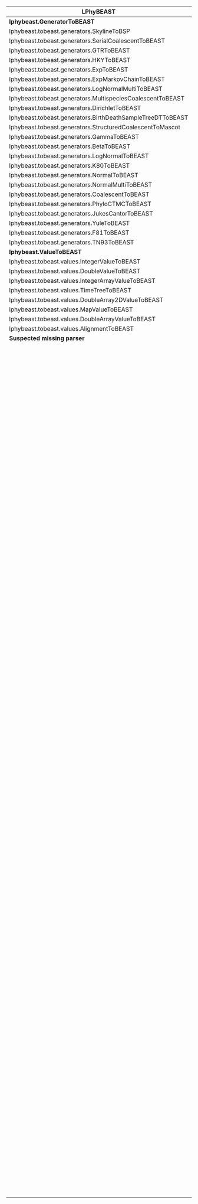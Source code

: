 | LPhyBEAST | LPhy | BEAST 2 |
| ------- | ------- | ------- |
| **lphybeast.GeneratorToBEAST** |  |  |
| lphybeast.tobeast.generators.SkylineToBSP | lphy.evolution.coalescent.SkylineCoalescent | beast.evolution.tree.coalescent.BayesianSkyline |
| lphybeast.tobeast.generators.SerialCoalescentToBEAST | lphy.evolution.coalescent.SerialCoalescent | beast.evolution.tree.coalescent.Coalescent |
| lphybeast.tobeast.generators.GTRToBEAST | lphy.evolution.substitutionmodel.GTR | substmodels.nucleotide.GTR |
| lphybeast.tobeast.generators.HKYToBEAST | lphy.evolution.substitutionmodel.HKY | beast.evolution.substitutionmodel.HKY |
| lphybeast.tobeast.generators.ExpToBEAST | lphy.core.distributions.Exp | beast.math.distributions.Prior |
| lphybeast.tobeast.generators.ExpMarkovChainToBEAST | lphy.core.distributions.ExpMarkovChain | beast.math.distributions.MarkovChainDistribution |
| lphybeast.tobeast.generators.LogNormalMultiToBEAST | lphy.core.distributions.LogNormalMulti | beast.math.distributions.Prior |
| lphybeast.tobeast.generators.MultispeciesCoalescentToBEAST | lphy.evolution.coalescent.MultispeciesCoalescent | beast.evolution.speciation.GeneTreeForSpeciesTreeDistribution |
| lphybeast.tobeast.generators.DirichletToBEAST | lphy.core.distributions.Dirichlet | beast.math.distributions.Prior |
| lphybeast.tobeast.generators.BirthDeathSampleTreeDTToBEAST | lphy.evolution.birthdeath.BirthDeathSamplingTreeDT | beast.evolution.speciation.BirthDeathGernhard08Model |
| lphybeast.tobeast.generators.StructuredCoalescentToMascot | lphy.evolution.coalescent.StructuredCoalescent | beast.mascot.distribution.Mascot |
| lphybeast.tobeast.generators.GammaToBEAST | lphy.core.distributions.Gamma | beast.math.distributions.Prior |
| lphybeast.tobeast.generators.BetaToBEAST | lphy.core.distributions.Beta | beast.math.distributions.Prior |
| lphybeast.tobeast.generators.LogNormalToBEAST | lphy.core.distributions.LogNormal | beast.math.distributions.Prior |
| lphybeast.tobeast.generators.K80ToBEAST | lphy.evolution.substitutionmodel.K80 | beast.evolution.substitutionmodel.HKY |
| lphybeast.tobeast.generators.NormalToBEAST | lphy.core.distributions.Normal | beast.math.distributions.Prior |
| lphybeast.tobeast.generators.NormalMultiToBEAST | lphy.core.distributions.NormalMulti | beast.math.distributions.Prior |
| lphybeast.tobeast.generators.CoalescentToBEAST | lphy.evolution.coalescent.Coalescent | beast.evolution.tree.coalescent.Coalescent |
| lphybeast.tobeast.generators.PhyloCTMCToBEAST | lphy.evolution.likelihood.PhyloCTMC | beast.evolution.likelihood.TreeLikelihood |
| lphybeast.tobeast.generators.JukesCantorToBEAST | lphy.evolution.substitutionmodel.JukesCantor | beast.evolution.substitutionmodel.JukesCantor |
| lphybeast.tobeast.generators.YuleToBEAST | lphy.evolution.birthdeath.Yule | beast.evolution.speciation.YuleModel |
| lphybeast.tobeast.generators.F81ToBEAST | lphy.evolution.substitutionmodel.F81 | beast.evolution.substitutionmodel.HKY |
| lphybeast.tobeast.generators.TN93ToBEAST | lphy.evolution.substitutionmodel.TN93 | beast.evolution.substitutionmodel.TN93 |
| **lphybeast.ValueToBEAST** |  |  |
| lphybeast.tobeast.values.IntegerValueToBEAST | java.lang.Integer | beast.core.parameter.IntegerParameter |
| lphybeast.tobeast.values.DoubleValueToBEAST | java.lang.Double | beast.core.parameter.RealParameter |
| lphybeast.tobeast.values.IntegerArrayValueToBEAST | [Ljava.lang.Integer; | beast.core.parameter.IntegerParameter |
| lphybeast.tobeast.values.TimeTreeToBEAST | lphy.evolution.tree.TimeTree | beast.util.TreeParser |
| lphybeast.tobeast.values.DoubleArray2DValueToBEAST | [[Ljava.lang.Double; | beast.core.parameter.RealParameter |
| lphybeast.tobeast.values.MapValueToBEAST | java.util.Map | beast.core.parameter.RealParameter |
| lphybeast.tobeast.values.DoubleArrayValueToBEAST | [Ljava.lang.Double; | beast.core.parameter.RealParameter |
| lphybeast.tobeast.values.AlignmentToBEAST | lphy.evolution.alignment.Alignment | beast.evolution.alignment.Alignment |
| **Suspected missing parser** | **Implemented LPhy** | **Implemented BEAST** |
|  | lphy.core.functions.DoubleArray |  |
|  | lphy.core.functions.ARange |  |
|  | lphy.core.functions.Log |  |
|  | lphy.core.functions.Newick |  |
|  | lphy.core.functions.Range |  |
|  | lphy.core.functions.Exp |  |
|  | lphy.core.functions.NodeCount |  |
|  | lphy.core.functions.BinaryRateMatrix |  |
|  | lphy.core.functions.MigrationCount |  |
|  | lphy.core.functions.CoalescentCorrection |  |
|  | lphy.core.functions.Pow |  |
|  | lphy.core.functions.NTaxa |  |
|  | lphy.core.functions.Map |  |
|  | lphy.core.functions.IntegerArray |  |
|  | lphy.core.functions.Rep |  |
|  | lphy.core.functions.RootAge |  |
|  | lphy.core.functions.Floor |  |
|  | lphy.core.functions.MigrationMatrix |  |
|  | lphy.core.lightweight.GenerativeDistributionAdapter |  |
|  | lphy.graphicalModel.types.WrappedDoubleValue$WrappedDoubleGenerator |  |
|  | lphy.toroidalDiffusion.DihedralAngleDiffusionMatrix |  |
|  | lphy.parser.ExpressionNode1Arg |  |
|  | lphy.parser.ExpressionNode2Args |  |
|  | lphy.parser.ExpressionNodeWrapper |  |
|  | lphy.graphicalModel.RandomVariable |  |
|  | lphy.graphicalModel.types.StringValue |  |
|  | lphy.graphicalModel.types.IntegerValue |  |
|  | lphy.graphicalModel.types.NumberValue |  |
|  | lphy.graphicalModel.types.NumberArrayValue |  |
|  | lphy.graphicalModel.types.StringArray2DValue |  |
|  | lphy.graphicalModel.types.StringArrayValue |  |
|  | lphy.graphicalModel.types.DoubleArrayValue |  |
|  | lphy.graphicalModel.types.IntegerArray2DValue |  |
|  | lphy.graphicalModel.types.DoubleArray2DValue |  |
|  | lphy.graphicalModel.types.IntegerArrayValue |  |
|  | lphy.graphicalModel.types.DoubleValue |  |
|  | lphy.graphicalModel.types.WrappedDoubleValue |  |
|  |  | beast.app.seqgen.SimulatedAlignment |
|  |  | beast.evolution.alignment.AscertainedAlignment |
|  |  | beast.evolution.alignment.FilteredAlignment |
|  |  | beast.evolution.substitutionmodel.BinaryCovarion |
|  |  | beast.evolution.substitutionmodel.Blosum62 |
|  |  | beast.evolution.substitutionmodel.CPREV |
|  |  | beast.evolution.substitutionmodel.Dayhoff |
|  |  | beast.evolution.substitutionmodel.GTR |
|  |  | beast.evolution.substitutionmodel.GeneralSubstitutionModel |
|  |  | beast.evolution.substitutionmodel.JTT |
|  |  | beast.evolution.substitutionmodel.MTREV |
|  |  | beast.evolution.substitutionmodel.MutationDeathModel |
|  |  | beast.evolution.substitutionmodel.SYM |
|  |  | beast.evolution.substitutionmodel.TIM |
|  |  | beast.evolution.substitutionmodel.TVM |
|  |  | beast.evolution.substitutionmodel.WAG |
|  |  | beast.evolution.sitemodel.SiteModel |
|  |  | beast.evolution.branchratemodel.RandomLocalClockModel |
|  |  | beast.evolution.branchratemodel.StrictClockModel |
|  |  | beast.evolution.branchratemodel.UCRelaxedClockModel |
|  |  | beast.math.distributions.Beta |
|  |  | beast.math.distributions.ChiSquare |
|  |  | beast.math.distributions.Dirichlet |
|  |  | beast.math.distributions.Exponential |
|  |  | beast.math.distributions.Gamma |
|  |  | beast.math.distributions.InverseGamma |
|  |  | beast.math.distributions.LaplaceDistribution |
|  |  | beast.math.distributions.LogNormalDistributionModel |
|  |  | beast.math.distributions.Normal |
|  |  | beast.math.distributions.OneOnX |
|  |  | beast.math.distributions.Poisson |
|  |  | beast.math.distributions.Uniform |
|  |  | beast.core.parameter.BooleanParameter |
|  |  | beast.core.parameter.GeneralParameterList$QuietParameter |
|  |  | beast.core.util.CompoundDistribution |
|  |  | beast.evolution.likelihood.BeagleTreeLikelihood |
|  |  | beast.evolution.likelihood.GenericTreeLikelihood |
|  |  | beast.evolution.likelihood.ThreadedTreeLikelihood |
|  |  | beast.evolution.speciation.CalibratedBirthDeathModel |
|  |  | beast.evolution.speciation.CalibratedYuleModel |
|  |  | beast.evolution.speciation.SpeciesTreeDistribution |
|  |  | beast.evolution.speciation.SpeciesTreePopFunction |
|  |  | beast.evolution.speciation.SpeciesTreePrior |
|  |  | beast.evolution.tree.TreeDistribution |
|  |  | beast.math.distributions.MRCAPrior |
|  |  | beast.evolution.datatype.Aminoacid |
|  |  | beast.evolution.datatype.Binary |
|  |  | beast.evolution.datatype.IntegerData |
|  |  | beast.evolution.datatype.Nucleotide |
|  |  | beast.evolution.datatype.StandardData |
|  |  | beast.evolution.datatype.TwoStateCovarion |
|  |  | beast.evolution.datatype.UserDataType |
